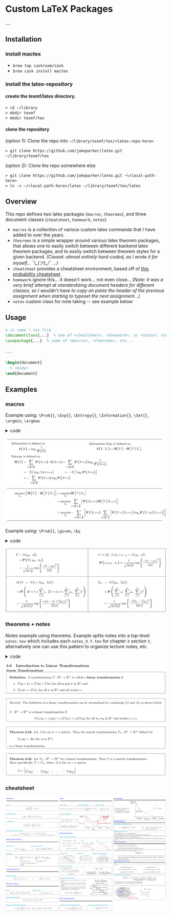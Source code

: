 # Custom LaTeX Packages
....

## Installation

### install mactex
 - `brew tap caskroom/cask`
 - `brew cask install mactex`

### install the latex-repository
#### create the texmf/latex directory.
```
> cd ~/library
> mkdir texmf
> mkdir texmf/tex
```
#### clone the repository
(option 1): Clone the repo into `~/library/texmf/tex/<latex-repo-here>`
```
> git clone https://github.com/jakeparker/latex.git ~/library/texmf/tex
```
(option 2): Clone the repo somewhere else
```
> git clone https://github.com/jakeparker/latex.git ~\<local-path-here>
> ln -s ~/<local-path-here>/latex ~/library/texmf/tex/latex
```

## Overview
This repo defines two latex packages (`macros`, `theorems`), and three document classes (`cheatsheet`, `homework`, `notes`):

* `macros` is a collection of various custom latex commands that I have added to over the years.
* `theorems` is a simple wrapper around various latex theorem packages, that allows one to easily switch between different backend latex theorem packages, and to easily switch between theorem styles for a given backend. *(Caveat: almost entirely hard-coded, as I wrote it for myself...  ¯\\\_(ツ)_/¯ ...)*
* `cheatsheet` provides a cheatsheet environment, based off of [this probability cheatsheet](http://www.wzchen.com/probability-cheatsheet/).
* `homework` ignore this... it doesn't work... not even close... *(Note: it was a very brief attempt at standardizing document headers for different classes, so I wouldn't have to copy an paste the header of the previous assignment when starting to typeset the next assignment...)*
* `notes` custom class for note taking -- see example below


## Usage
```latex
% in some *.tex file
\documentclass{...}  % one of <cheatsheet>, <homework>, or <notes>, etc...
\usepackage{...}  % some of <macros>, <theorems>, etc...

...

\begin{document}
  % <body>
\end{document}
```

## Examples

### macros
Example using: `\Prob{}`, `\Exp{}`, `\Entropy{}`, `\Information{}`, `\Set{}`, `\argmin`, `\argmax`

<details><summary>code</summary>
<p>

```latex
% in some *.tex file
\documentclass[a4paper, fleqn]{article}
\newcounter{chapter}[chapter] % macros.sty expects this counter to be defined -- if not using notes.cls, should define it manually.

\usepackage{macros}

% ...

\begin{document}
  \vspace{-2\baselineskip}\horizontal[5mm]

  \begin{minipage}{0.5\textwidth}
    Information is defined as,\\
    {\vspace{-1.5\baselineskip}\begin{align*}
      \Information{S} &= \log_2 \frac{1}{\Prob{S}}
    \end{align*}}
  \end{minipage}%
  \begin{minipage}{0.5\textwidth}
    Information Gain is defined as,\\
    {\vspace{-1.5\baselineskip}\begin{align*}
      \Information{Y,\, X_i} &= \Entropy{Y} - \Entropy{Y \given X_i}
    \end{align*}}
  \end{minipage}

  \vspace{-1.5\baselineskip}Entropy is defined as,\\
  {\vspace{-1.5\baselineskip}\begin{align*}
    \Entropy{S} &= \sum_{s \in \Set{S}} \Prob{S{=}s} \cdot \Information{S{=}s} = \sum_{s \in \Set{S}} \Prob{S{=}s} \log_2 \frac{1}{\Prob{S{=}s}} \\
                &=\quad\! \Exp{\log_2 \sfrac{1}{\Prob{S{=}s}}}\qquad\quad\, =\ {-} \Exp{\log_2 \Prob{S{=}s}} \\
                &= {-} \sum_{s \in \Set{S}} \Prob{S{=}s} \log_2 \Prob{S{=}s}
  \end{align*}}

  \vspace{-\baselineskip}\horizontal[5mm]
  \vspace{-2\baselineskip}\begin{align*}
    \argmax_{X_i} \Big\lbrack \Entropy{Y} - \Entropy{Y \given X_i} \Big\rbrack
      &= \argmin_{X_i} \Entropy{Y \given X_i} \\
      &= \argmin_{X_i} \sum_{x \in \Set{X_i}} \Big\lbrack \Prob{X_i{=}x} \Entropy{Y \given X_i{=}x} \Big\rbrack \\
      &= \argmin_{X_i} {-} \sum_{x \in \Set{X_i}} \bigg\lbrack \Prob{X_i{=}x} \sum_{y \in \Set{Y}} \Big\lbrack \Prob{Y{=} \given X_i{=}x} \log_2 \Prob{Y{=}y \given X_i{=}x} \Big\rbrack \bigg\rbrack
  \end{align*}

  \horizontal
\end{document}
```

</p>
</details>

![Screenshot](screenshots/macros_screenshot_00.png)

Example using: `\Prob{}`, `\given`, `\by`

<details><summary>code</summary>
<p>

```latex
% in some *.tex file
\documentclass[a4paper, fleqn]{article}
\newcounter{chapter}[chapter] % macros.sty expects this counter to be defined -- if not using notes.cls, should define it manually.

\usepackage{macros}

% ...

% https://tex.stackexchange.com/questions/73160/table-with-tabularx-and-multirow
\usepackage{array, makecell, multirow, tabularx}
\renewcommand\theadfont{\normalsize\bfseries}
\renewcommand{\arraystretch}{.0001}

% ...

\begin{document}
  \begin{center}
    \makebox[0pt][c]{%
      \hskip-\footskip
      \begin{tabularx}{\hsize}{|X|X|}
        \hline
        {\begin{align*} T & \sim N(\mu_0,\ \sigma_0^2) \\ &= \Prob{T \by \mu_0,\ \sigma_0} \\ &= \frac{1}{\sqrt{2\pi\sigma_0^2}} \exp \left\{ \frac{- {(t - \mu_0)}^2}{2\sigma_0^2} \right\} \end{align*}} & {\begin{align*} \forall\ i \in [k].\ \exists\ \text{i.d.}\ & \text{r.v.}\ \epsilon_i \sim N(\mu_i,\ \sigma_i^2) \\ \Prob{\epsilon_i \by \mu_i,\ \sigma_i} &= \frac{1}{\sqrt{2\pi\sigma_i^2}} \exp \left\{ \frac{- {(\epsilon_i - \mu_i)}^2}{2\sigma_i^2} \right\} \end{align*}} \\
        \hline
        {\begin{align*} & M \given T\ \sim\ N(t + \Sigma \mu_i,\ \Sigma \sigma_i^2)\\ &= \Prob{M = t + \sum_{i=1}^k \epsilon_i\ \given T=t \by t + \sum_{i=1}^k \mu_i,\ \sum_{i=1}^k \epsilon_i^2} \\ &= \frac{1}{\sqrt{2\pi\Sigma \sigma_i^2}} \exp \left\{ \frac{-{(m - (t + \Sigma \mu_i))}^2}{2 \Sigma \sigma_i^2} \right\} \end{align*}} & {\begin{align*} \Sigma \epsilon_i\ &\sim\ N(\Sigma \mu_i,\ \Sigma \sigma_i^2) \\ &= \Prob{\sum_{i=1}^k \epsilon_i \by \sum_{i=1}^k \mu_i,\ \sum_{i=1}^k \sigma_i^2} \\ &= \frac{1}{\sqrt{2\pi\Sigma \sigma_i^2}} \exp \left\{ \frac{-{(\Sigma \epsilon_i - \Sigma \mu_i)}^2}{2\Sigma \sigma_i^2} \right\} \end{align*}} \\
        \hline
      \end{tabularx}%
      \hskip\headheight
    }
  \end{center}
\end{document}
```

</p>
</details>

![Screenshot](screenshots/macros_screenshot_01.png)

### theorems + notes

Notes example using theorems. Example splits notes into a top-level `notes.tex` which includes each `notes_X.Y.tex` for chapter `X` section `Y`, alternatively one can use this pattern to organize lecture notes, etc.

<details><summary>code</summary>
<p>

```latex
% notes_3.6.tex
\documentclass[12pt, a4paper, oneside, fleqn]{notes}
\usepackage[style=boxed]{theorems}  % change style=<...> to switch between pre-defined theorem styles/backends
\usepackage{letters}

\usepackage{etex}

\usepackage[linktoc=all]{hyperref}
\hypersetup{pdftex,colorlinks=false}
\usepackage{hypcap}

\usepackage{enumerate, enumitem, extramarks, linegoal, graphicx, fancyhdr}
\usepackage{amsmath}

\begin{document}
  \subsection{Linear Transformations}
  %\addcontentsline{toc}{subsection}{Linear Transformations}

  \begin{defn*}
  	A transformation \(T: \R^{n} \ra \R^{m}\) is called a \textbf{linear transformation} if
  	\begin{itemize}
  		\item[1.]	\(T(\mathbf{u} + \mathbf{v}) = T(\mathbf{u}) + T(\mathbf{v})\) for all \(\mathbf{u}\) and \(\mathbf{v}\) in \(\R^{n}\) and
  		\item[2.]	\(T(c\mathbf{v}) = cT(\mathbf{v})\) for all \(\mathbf{v}\) in \(\R^{n}\) and all scalars \(c\).
  	\end{itemize}
  \end{defn*}


  \begin{remark*}
  	The definition of a linear transformation can be streamlined by combining (\(1\)) and (\(2\)) as shown below \vspace{2mm}\\
  	\(T: \R^{n} \ra \R^{m}\) is a linear transformation if
  	\center
  	\(
  		T(c_{1}\mathbf{v_{1}} + c_{2}\mathbf{v_{2}}) = c_{1}T(\mathbf{v_{1}}) + c_{2}T(\mathbf{v_{2}}) \text{ for all } \mathbf{v_{1}}, \mathbf{v_{2}} \text{ in } \R^{n} \text{ and scalars } c_{1}, c_{2}
  	\)
  \end{remark*}


  \begin{thm}
  	Let \(A\) be an \(m \times n\) matrix. Then the matrix transformation \(T_{A}:\R^{n} \ra \R^{m}\) defined by
  			\[
  				T_{A}(\mathbf{x}) = A\mathbf{x}\ (\text{for } \mathbf{x} \text{ in } \R^{n})
  			\]
  	is a linear transformation.
  \end{thm}


  \begin{thm}
  	Let \(T_{A}:\R^{n} \ra \R^{m}\) be a linear transformation. Then \(T\) is a matrix transformation. \\
  	More specifically, \(T = T_{A}\), where \(A\) is the \(m \times n\) matrix
  			\[ A =
  				\begin{bmatrix}
  					T(\mathbf{e_{1}}) & \vdots & T(\mathbf{e_{2}}) & \vdots & \ldots & \vdots & T(\mathbf{e_{n}}) \\
  				\end{bmatrix}
  			\]
  \end{thm}
\end{document}
```

```latex
\documentclass[12pt, a4paper, oneside, fleqn]{notes}
\usepackage[style=boxed]{theorems}
\usepackage{macros}
\usepackage{letters}

\usepackage{etex}

\usepackage[linktoc=all]{hyperref}
\hypersetup{pdftex,colorlinks=false}
\usepackage{hypcap}

\usepackage{enumerate, enumitem, extramarks, linegoal, graphicx, fancyhdr}
\usepackage{amsmath}

\newcommand{\Title}{title}
\newcommand{\Date}{year}
\newcommand{\Class}{course number}
\newcommand{\ClassName}{course name}
\newcommand{\Name}{author}

\pagestyle{fancyplain}
\lhead{\fancyplain{}{\Class}}
\chead{\fancyplain{}{\ClassName}}
\rhead{\fancyplain{}{\Title}}


%%%%%%%%%%%%%%%%%%%%%%%%%%%%%%%%%%%%%%%%%%%%%%%%%%%%

\begin{document}

\tableofcontents

% ...

% [3] Matrices
\chapter{Matrices}
\include{notes_3.6}

\end{document}
```

</p>
</details>

![Screenshot](screenshots/theorems+notes_screenshot_00.png)

### cheatsheet

![Screenshot](screenshots/cheatsheet_screenshot_00.png)
